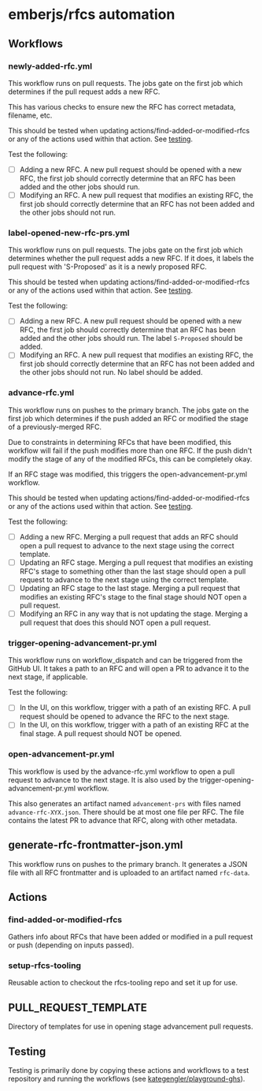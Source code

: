 # emberjs/rfcs automation 

## Workflows

### newly-added-rfc.yml

This workflow runs on pull requests. The jobs gate on the first job which determines
if the pull request adds a new RFC. 

This has various checks to ensure new the RFC has correct metadata, filename, etc.

This should be tested when updating actions/find-added-or-modified-rfcs or any of
the actions used within that action. See [testing](#testing).

Test the following:
- [ ] Adding a new RFC. A new pull request should be opened with a new RFC, the 
first job should correctly determine that an RFC has been added and the other 
jobs should run. 
- [ ] Modifying an RFC. A new pull request that modifies an existing RFC, the 
first job should correctly determine that an RFC has not been added and the other 
jobs should not run.

### label-opened-new-rfc-prs.yml

This workflow runs on pull requests. The jobs gate on the first job which determines
whether the pull request adds a new RFC. If it does, it labels the pull request with
'S-Proposed' as it is a newly proposed RFC. 

This should be tested when updating actions/find-added-or-modified-rfcs or any of
the actions used within that action. See [testing](#testing).

Test the following:
- [ ] Adding a new RFC. A new pull request should be opened with a new RFC, the
  first job should correctly determine that an RFC has been added and the other
  jobs should run. The label `S-Proposed` should be added.
- [ ] Modifying an RFC. A new pull request that modifies an existing RFC, the
  first job should correctly determine that an RFC has not been added and the other
  jobs should not run. No label should be added.

### advance-rfc.yml

This workflow runs on pushes to the primary branch. The jobs gate on the first job
which determines if the push added an RFC or modified the stage of a previously-merged
RFC. 

Due to constraints in determining RFCs that have been modified, this workflow will
fail if the push modifies more than one RFC. If the push didn't modify the stage
of any of the modified RFCs, this can be completely okay.

If an RFC stage was modified, this triggers the open-advancement-pr.yml workflow.

This should be tested when updating actions/find-added-or-modified-rfcs or any of
the actions used within that action. See [testing](#testing).

Test the following:
- [ ] Adding a new RFC. Merging a pull request that adds an RFC should open a 
pull request to advance to the next stage using the correct template.
- [ ] Updating an RFC stage. Merging a pull request that modifies an existing RFC's 
stage to something other than the last stage should open a pull request to
advance to the next stage using the correct template.
- [ ] Updating an RFC stage to the last stage. Merging a pull request that modifies
an existing RFC's stage to the final stage should NOT open a pull request.
- [ ] Modifying an RFC in any way that is not updating the stage. Merging a pull
request that does this should NOT open a pull request.

### trigger-opening-advancement-pr.yml

This workflow runs on workflow_dispatch and can be triggered from the GitHub UI.
It takes a path to an RFC and will open a PR to advance it to the next stage, if
applicable.

Test the following:
- [ ] In the UI, on this workflow, trigger with a path of an existing RFC. A pull 
request should be opened to advance the RFC to the next stage.
- [ ] In the UI, on this workflow, trigger with a path of an existing RFC at the 
final stage. A pull request should NOT be opened.

### open-advancement-pr.yml

This workflow is used by the advance-rfc.yml workflow to open a pull request to
advance to the next stage. It is also used by the trigger-opening-advancement-pr.yml 
workflow.

This also generates an artifact named `advancement-prs` with files named `advance-rfc-XYX.json`.
There should be at most one file per RFC. The file contains the latest PR to 
advance that RFC, along with other metadata.

## generate-rfc-frontmatter-json.yml

This workflow runs on pushes to the primary branch. It generates a JSON file with
all RFC frontmatter and is uploaded to an artifact named `rfc-data`.

## Actions

### find-added-or-modified-rfcs

Gathers info about RFCs that have been added or modified in a pull request or push
(depending on inputs passed). 

### setup-rfcs-tooling

Reusable action to checkout the rfcs-tooling repo and set it up for use.

## PULL_REQUEST_TEMPLATE

Directory of templates for use in opening stage advancement pull requests.

## Testing
[Testing]: #testing

Testing is primarily done by copying these actions and workflows to a test 
repository and running the workflows
(see [kategengler/playground-ghs](https://github.com/kategengler/playground-ghas)).
